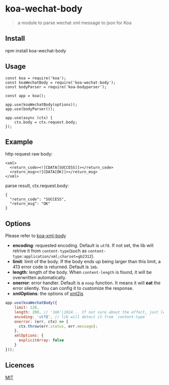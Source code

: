 # koa-wechat-body

> a module to parse wechat xml message to json for Koa

## Install

npm install koa-wechat-body

## Usage

```
const koa = require('koa');
const koaWechatBody = require('koa-wechat-body');
const bodyParser = require('koa-bodyparser');

const app = koa();

app.use(koaWechatBody(options));
app.use(bodyParser());

app.use(async (ctx) {
    ctx.body = ctx.request.body;
});
```

## Example

http request raw body:

```
<xml>   
  <return_code><![CDATA[SUCCESS]]></return_code>  
  <return_msg><![CDATA[OK]]></return_msg> 
</xml>
```

parse result, ctx.request.body:

```
{
  "return_code": "SUCCESS",
  "return_msg": "OK"
}
```


## Options

Please refer to [koa-xml-body](https://www.npmjs.com/package/koa-xml-body#options)

- **encoding**: requested encoding. Default is `utf8`. If not set, the lib will retrive it from `content-type`(such as `content-type:application/xml;charset=gb2312`).
- **limit**: limit of the body. If the body ends up being larger than this limit, a 413 error code is returned. Default is `1mb`.
- **length**: length of the body. When `content-length` is found, it will be overwritten automatically.
- **onerror**: error handler. Default is a `noop` function. It means it will **eat** the error silently. You can config it to customize the response.
- **xmlOptions**: the options of [xml2js](https://www.npmjs.com/package/xml2js#options)


```js
app.use(koaWechatBody({
    limit: 128,
    length: 200, // '1mb'|1024... If not sure about the effect, just leave it unspecified
    encoding: 'utf8', // lib will detect it from `content-type`
    onerror: (err, ctx) => {
      ctx.throw(err.status, err.message);
    },
    xmlOptions: {
      explicitArray: false
    }
}));
```


## Licences

[MIT](LICENSE)
